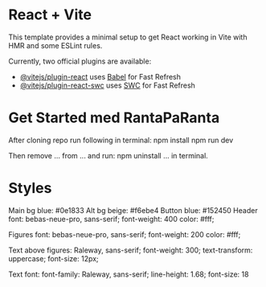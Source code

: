 # React + Vite

This template provides a minimal setup to get React working in Vite with HMR and some ESLint rules.

Currently, two official plugins are available:

- [@vitejs/plugin-react](https://github.com/vitejs/vite-plugin-react/blob/main/packages/plugin-react/README.md) uses [Babel](https://babeljs.io/) for Fast Refresh
- [@vitejs/plugin-react-swc](https://github.com/vitejs/vite-plugin-react-swc) uses [SWC](https://swc.rs/) for Fast Refresh

# Get Started med RantaPaRanta

After cloning repo run following in terminal:
    npm install
    npm run dev 

Then remove ... from ... and run:
    npm uninstall ...
in terminal.



# Styles

Main bg blue: #0e1833
Alt bg beige: #f6ebe4
Button blue: #152450
Header font: 
    bebas-neue-pro, sans-serif;
    font-weight: 400
    color: #fff;

Figures font:
    bebas-neue-pro, sans-serif;
    font-weight: 200
    color: #fff;

Text above figures:
    Raleway, sans-serif;
    font-weight: 300;
    text-transform: uppercase;
    font-size: 12px;

Text font: 
    font-family: Raleway, sans-serif;
    line-height: 1.68;
    font-size: 18